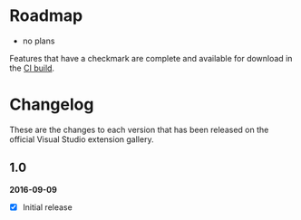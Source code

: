 # Roadmap

- no plans

Features that have a checkmark are complete and available for
download in the
[CI build](http://vsixgallery.com/extension/5b519baf-2408-4377-a492-c19acadab19f/).

# Changelog

These are the changes to each version that has been released
on the official Visual Studio extension gallery.

<!--## 1.1

**2016-09-10**

- [x] Feature 3
- [x] Feature 4-->

## 1.0

**2016-09-09**

- [x] Initial release